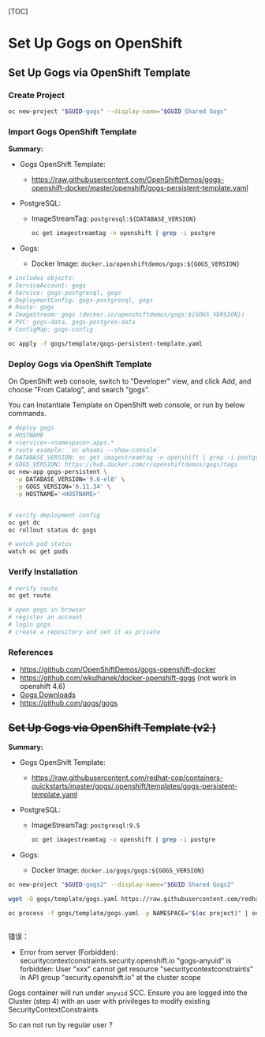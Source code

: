 [TOC]

# Set Up Gogs on OpenShift



## Set Up Gogs via OpenShift Template



### Create Project

```bash
oc new-project "$GUID-gogs" --display-name="$GUID Shared Gogs"
```



### Import Gogs OpenShift Template

**Summary:**

- Gogs OpenShift Template:
  - https://raw.githubusercontent.com/OpenShiftDemos/gogs-openshift-docker/master/openshift/gogs-persistent-template.yaml

- PostgreSQL:

  - ImageStreamTag: `postgresql:${DATABASE_VERSION}`

    ```bash
    oc get imagestreamtag -n openshift | grep -i postgre
    ```

- Gogs: 

  - Docker Image: `docker.io/openshiftdemos/gogs:${GOGS_VERSION}`

    

```bash
# includes objects:
# ServiceAccount: gogs
# Service: gogs-postgresql, gogs
# DeploymentConfig: gogs-postgresql, gogs
# Route: gogs
# ImageStream: gogs (docker.io/openshiftdemos/gogs:${GOGS_VERSION})
# PVC: gogs-data, gogs-postgres-data
# ConfigMap: gogs-config

oc apply -f gogs/template/gogs-persistent-template.yaml
```



### Deploy Gogs via OpenShift Template

On OpenShift web console, switch to "Developer" view, and click Add, and choose "From Catalog", and search "gogs".

You can Instantiate Template on OpenShift web console, or run by below commands.

```bash
# deploy gogs
# HOSTNAME
# <service>-<namespace>.apps.*
# route example: `oc whoami --show-console`
# DATABASE_VERSION: oc get imagestreamtag -n openshift | grep -i postgre
# GOGS_VERSION: https://hub.docker.com/r/openshiftdemos/gogs/tags
oc new-app gogs-persistent \
  -p DATABASE_VERSION='9.6-el8' \
  -p GOGS_VERSION='0.11.34' \
  -p HOSTNAME='<HOSTNAME>'


# verify deployment config
oc get dc
oc rollout status dc gogs

# watch pod status
watch oc get pods

```



### Verify Installation

```bash
# verify route
oc get route

# open gogs in browser
# register an account
# login gogs
# create a repository and set it as private

```



### References

- https://github.com/OpenShiftDemos/gogs-openshift-docker
- https://github.com/wkulhanek/docker-openshift-gogs (not work in openshift 4.6)
- [Gogs Downloads](https://dl.gogs.io/)
- https://github.com/gogs/gogs



## ~~Set Up Gogs via OpenShift Template (v2 )~~



**Summary:**

- Gogs OpenShift Template:
  - https://raw.githubusercontent.com/redhat-cop/containers-quickstarts/master/gogs/.openshift/templates/gogs-persistent-template.yaml

- PostgreSQL:

  - ImageStreamTag: `postgresql:9.5`

    ```bash
    oc get imagestreamtag -n openshift | grep -i postgre
    ```

- Gogs: 
  - Docker Image: `docker.io/gogs/gogs:${GOGS_VERSION}`



```bash
oc new-project "$GUID-gogs2" --display-name="$GUID Shared Gogs2"

wget -O gogs/template/gogs.yaml https://raw.githubusercontent.com/redhat-cop/containers-quickstarts/master/gogs/.openshift/templates/gogs-persistent-template.yaml

oc process -f gogs/template/gogs.yaml -p NAMESPACE="$(oc project)" | oc apply -f -
  
```



错误：

- Error from server (Forbidden): securitycontextconstraints.security.openshift.io "gogs-anyuid" is forbidden: User "xxx" cannot get resource "securitycontextconstraints" in API group "security.openshift.io" at the cluster scope



 Gogs container will run under `anyuid` SCC. Ensure you are logged into the Cluster (step 4) with an user with privileges to modify existing SecurityContextConstraints



So can not run by regular user ?



